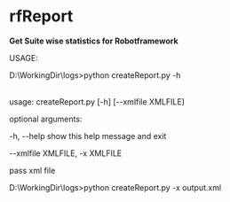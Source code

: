 # rfReport
<p><b>Get Suite wise statistics for Robotframework</b></p>
USAGE:
<p>D:\WorkingDir\logs>python createReport.py -h</p>
</br>usage: createReport.py [-h] [--xmlfile XMLFILE]

<p>optional arguments:</p>
<p>  -h, --help            show this help message and exit</p>
<p>  --xmlfile XMLFILE, -x XMLFILE</p>
<p>                        pass xml file</p>

D:\WorkingDir\logs>python createReport.py -x output.xml
